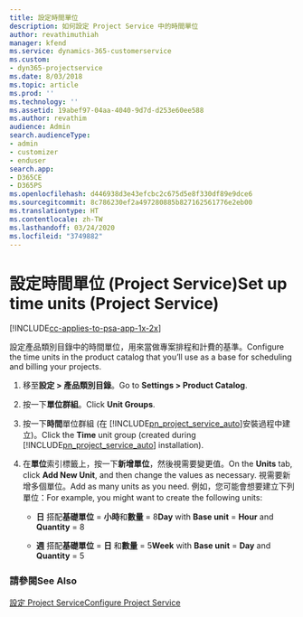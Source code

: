 ```yaml
---
title: 設定時間單位
description: 如何設定 Project Service 中的時間單位
author: revathimuthiah
manager: kfend
ms.service: dynamics-365-customerservice
ms.custom:
- dyn365-projectservice
ms.date: 8/03/2018
ms.topic: article
ms.prod: ''
ms.technology: ''
ms.assetid: 19abef97-04aa-4040-9d7d-d253e60ee588
ms.author: revathim
audience: Admin
search.audienceType:
- admin
- customizer
- enduser
search.app:
- D365CE
- D365PS
ms.openlocfilehash: d446938d3e43efcbc2c675d5e8f330df89e9dce6
ms.sourcegitcommit: 8c786230ef2a497280885b827162561776e2eb00
ms.translationtype: HT
ms.contentlocale: zh-TW
ms.lasthandoff: 03/24/2020
ms.locfileid: "3749882"
---
```

# <a name="set-up-time-units-project-service"></a><span data-ttu-id="e9d76-103">設定時間單位 (Project Service)</span><span class="sxs-lookup"><span data-stu-id="e9d76-103">Set up time units (Project Service)</span></span>

[!INCLUDE[cc-applies-to-psa-app-1x-2x](../includes/cc-applies-to-psa-app-1x-2x.md)]

<span data-ttu-id="e9d76-104">設定產品類別目錄中的時間單位，用來當做專案排程和計費的基準。</span><span class="sxs-lookup"><span data-stu-id="e9d76-104">Configure the time units in the product catalog that you’ll use as a base for scheduling and billing your projects.</span></span>  
  
1. <span data-ttu-id="e9d76-105">移至**設定 > 產品類別目錄**。</span><span class="sxs-lookup"><span data-stu-id="e9d76-105">Go to **Settings > Product Catalog**.</span></span>  
  
2. <span data-ttu-id="e9d76-106">按一下**單位群組**。</span><span class="sxs-lookup"><span data-stu-id="e9d76-106">Click **Unit Groups**.</span></span>  
  
3. <span data-ttu-id="e9d76-107">按一下**時間**單位群組 (在 [!INCLUDE[pn_project_service_auto](../includes/pn-project-service-auto.md)]安裝過程中建立)。</span><span class="sxs-lookup"><span data-stu-id="e9d76-107">Click the **Time** unit group (created during [!INCLUDE[pn_project_service_auto](../includes/pn-project-service-auto.md)] installation).</span></span>  
  
4. <span data-ttu-id="e9d76-108">在**單位**索引標籤上，按一下**新增單位**，然後視需要變更值。</span><span class="sxs-lookup"><span data-stu-id="e9d76-108">On the **Units** tab, click **Add New Unit**, and then change the values as necessary.</span></span> <span data-ttu-id="e9d76-109">視需要新增多個單位。</span><span class="sxs-lookup"><span data-stu-id="e9d76-109">Add as many units as you need.</span></span> <span data-ttu-id="e9d76-110">例如，您可能會想要建立下列單位：</span><span class="sxs-lookup"><span data-stu-id="e9d76-110">For example, you might want to create the following units:</span></span>  
  
   - <span data-ttu-id="e9d76-111">**日** 搭配**基礎單位** = **小時**和**數量** = 8</span><span class="sxs-lookup"><span data-stu-id="e9d76-111">**Day** with **Base unit** = **Hour** and **Quantity** = 8</span></span>  
  
   - <span data-ttu-id="e9d76-112">**週** 搭配**基礎單位** = **日** 和**數量** = 5</span><span class="sxs-lookup"><span data-stu-id="e9d76-112">**Week** with **Base unit** = **Day** and **Quantity** = 5</span></span>  
  
### <a name="see-also"></a><span data-ttu-id="e9d76-113">請參閱</span><span class="sxs-lookup"><span data-stu-id="e9d76-113">See Also</span></span>  
 [<span data-ttu-id="e9d76-114">設定 Project Service</span><span class="sxs-lookup"><span data-stu-id="e9d76-114">Configure Project Service</span></span>](../project-service/configure.md)
